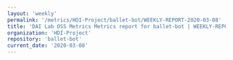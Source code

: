 ```yaml
---
layout: 'weekly'
permalink: '/metrics/HDI-Project/ballet-bot/WEEKLY-REPORT-2020-03-08'
title: 'DAI Lab OSS Metrics Metrics report for ballet-bot | WEEKLY-REPORT-2020-03-08'
organization: 'HDI-Project'
repository: 'ballet-bot'
current_date: '2020-03-08'
---
```

